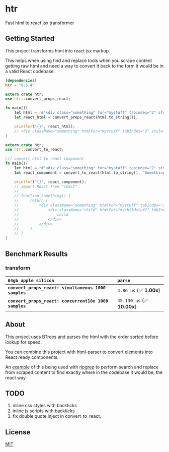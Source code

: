 # htr

Fast html to react jsx transformer

## Getting Started

This project transforms html into react jsx markup.

This helps when using find and replace tools when you scrape content getting raw html and need a way to convert it back to the form it would be in a valid React codebase.

```toml
[dependencies]
htr = "0.5.4"
```

```rust
extern crate htr;
use htr::convert_props_react;

fn main(){
    let html = r#"<div class="something" for="mystuff" tabindex="2" style="color: white; background-color: black">"#;
    let react_html = convert_props_react(html.to_string());

    println!("{}", react_html);
    // <div className="something" htmlFor="mystuff" tabIndex="2" style={{color: "white", backgroundColor: "black"}}>
}
```

```rust
extern crate htr;
use htr::convert_to_react;

/// convert html to react component
fn main(){
    let html = r#"<div class="something" for="mystuff" tabindex="2" style="color: white; background-color: black">"#;
    let react_component = convert_to_react(html.to_string(), "Something");

    println!("{}", react_component);
    // import React from "react"
    //
    // function Something() {
    //     return (
    //         <div className="something" htmlFor="mystuff" tabIndex="2" style={{color: "white", backgroundColor: "black"}}>
    //             <div className="child" htmlFor="mychildstuff" tabIndex="2" style={{color: "white", backgroundColor: "black"}}>
    //                 child
    //             </div>
    //         </div>
    //     )
    // }
}
```

## Benchmark Results

### transform

| `64gb apple silicon`                                  | `parse`                     |
| :---------------------------------------------------- | :-------------------------- |
| **`convert_props_react: simultaneous 1000 samples`**  | `4.86 us` (✅ **1.00x**)    |
| **`convert_props_react: concurrent10x 1000 samples`** | `45.130 us` (✅ **10.00x**) |

## About

This project uses BTrees and parses the html with the order sorted before lookup for speed.

You can combine this project with [html-parser](https://docs.rs/html_parser/latest/html_parser/) to convert elements into React ready components.

An [example](https://github.com/A11yWatch/a11ywatch/blob/main/cli/src/fs/code_fix.rs) of this being used with [ripgrep](https://github.com/BurntSushi/ripgrep) to perform search and replace from scraped content to find exactly where in the codebase it would be, the react way.

## TODO

1. inline css styles with backticks
1. inline js scripts with backticks
1. fix double quote inject in convert_to_react.

## License

[MIT](./LICENSE)
